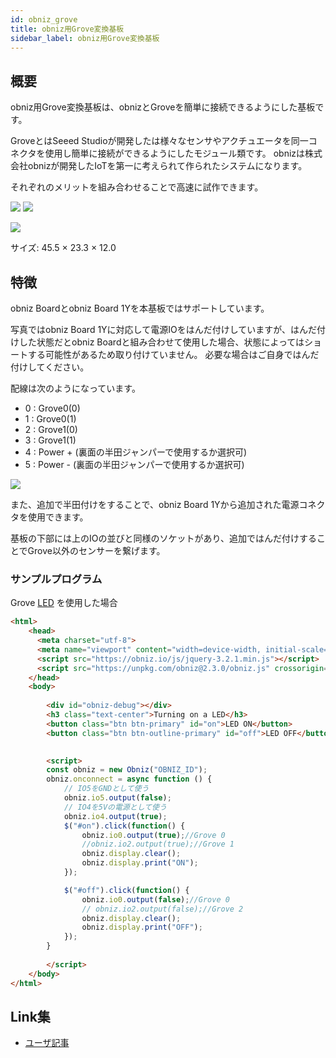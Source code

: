 ```yaml
---
id: obniz_grove
title: obniz用Grove変換基板
sidebar_label: obniz用Grove変換基板
---
```


## 概要

obniz用Grove変換基板は、obnizとGroveを簡単に接続できるようにした基板です。

GroveとはSeeed Studioが開発したは様々なセンサやアクチュエータを同一コネクタを使用し簡単に接続ができるようにしたモジュール類です。
obnizは株式会社obnizが開発したIoTを第一に考えられて作られたシステムになります。

それぞれのメリットを組み合わせることで高速に試作できます。

![](/img/docs/obniz_grove/top.jpg)
![](/img/docs/obniz_grove/bottom.jpg)

![](/img/docs/obniz_grove/sample.jpg)

サイズ: 45.5 × 23.3 × 12.0

## 特徴

obniz Boardとobniz Board 1Yを本基板ではサポートしています。

写真ではobniz Board 1Yに対応して電源IOをはんだ付けしていますが、はんだ付けした状態だとobniz Boardと組み合わせて使用した場合、状態によってはショートする可能性があるため取り付けていません。
必要な場合はご自身ではんだ付けしてください。

配線は次のようになっています。

- 0 : Grove0(0)
- 1 : Grove0(1)
- 2 : Grove1(0)
- 3 : Grove1(1)
- 4 : Power + (裏面の半田ジャンパーで使用するか選択可)
- 5 : Power - (裏面の半田ジャンパーで使用するか選択可)

![](/img/docs/obniz_grove/circuit.png)

また、追加で半田付けをすることで、obniz Board 1Yから追加された電源コネクタを使用できます。

基板の下部には上のIOの並びと同様のソケットがあり、追加ではんだ付けすることでGrove以外のセンサーを繋げます。

### サンプルプログラム

Grove [LED](https://www.switch-science.com/products/1254) を使用した場合

```html
<html>
    <head>
      <meta charset="utf-8">
      <meta name="viewport" content="width=device-width, initial-scale=1">
      <script src="https://obniz.io/js/jquery-3.2.1.min.js"></script>
      <script src="https://unpkg.com/obniz@2.3.0/obniz.js" crossorigin="anonymous"></script>
    </head>
    <body>
     
        <div id="obniz-debug"></div>
        <h3 class="text-center">Turning on a LED</h3>
        <button class="btn btn-primary" id="on">LED ON</button>
        <button class="btn btn-outline-primary" id="off">LED OFF</button>

         
        <script>
        const obniz = new Obniz("OBNIZ_ID");
        obniz.onconnect = async function () {
            // IO5をGNDとして使う
            obniz.io5.output(false);
            // IO4を5Vの電源として使う
            obniz.io4.output(true);
            $("#on").click(function() {
                obniz.io0.output(true);//Grove 0
                //obniz.io2.output(true);//Grove 1
                obniz.display.clear();
                obniz.display.print("ON");
            });

            $("#off").click(function() {
                obniz.io0.output(false);//Grove 0
                // obniz.io2.output(false);//Grove 2
                obniz.display.clear();
                obniz.display.print("OFF");
            });
        }
         
        </script>
    </body>
</html>
```

## Link集

- [ユーザ記事](https://www.1ft-seabass.jp/memo/2019/10/04/wamisnet-obniz-grove-board-first-step/)
